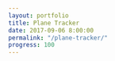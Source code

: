 ```yaml
---
layout: portfolio
title: Plane Tracker
date: 2017-09-06 8:00:00
permalink: "/plane-tracker/"
progress: 100
---
```



